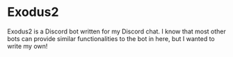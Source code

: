 # Exodus2
Exodus2 is a Discord bot written for my Discord chat. I know that most other bots can provide similar functionalities to the bot in here, but I wanted to write my own!
